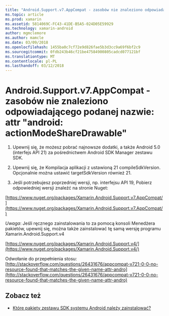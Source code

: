 ```yaml
---
title: "Android.Support.v7.AppCompat - zasobów nie znaleziono odpowiadającego podanej nazwie: attr \"android: actionModeShareDrawable\""
ms.topic: article
ms.prod: xamarin
ms.assetid: 5814069C-FC43-41DE-B5A5-024D05E59929
ms.technology: xamarin-android
author: mgmclemore
ms.author: mamcle
ms.date: 03/09/2018
ms.openlocfilehash: 1455ba0c7cf72e9d826fae5b3d3cc9a69f6bf2c9
ms.sourcegitcommit: 0fdb243b46cf21be47584900805cadcd077121bf
ms.translationtype: MT
ms.contentlocale: pl-PL
ms.lasthandoff: 03/12/2018
---
```

# <a name="androidsupportv7appcompat---no-resource-found-that-matches-the-given-name-attr-androidactionmodesharedrawable"></a>Android.Support.v7.AppCompat - zasobów nie znaleziono odpowiadającego podanej nazwie: attr "android: actionModeShareDrawable"

1. Upewnij się, że możesz pobrać najnowsze dodatki, a także Android 5.0 (interfejs API 21) za pośrednictwem Android SDK Manager zestawu SDK.

2. Upewnij się, że Kompilacja aplikacji z ustawioną 21 compileSdkVersion. Opcjonalnie można ustawić targetSdkVersion również 21.

3. Jeśli potrzebujesz poprzedniej wersji, np. interfejsu API 19, Pobierz odpowiedniej wersji znaleźć na stronie Nuget:

[https://www.nuget.org/packages/Xamarin.Android.Support.v7.AppCompat/](https://www.nuget.org/packages/Xamarin.Android.Support.v7.AppCompat/)

*Uwaga*: Jeśli ręcznego zainstalowania to za pomocą konsoli Menedżera pakietów, upewnij się, można także zainstalować tę samą wersję programu Xamarin.Android.Support.v4

[https://www.nuget.org/packages/Xamarin.Android.Support.v4/](https://www.nuget.org/packages/Xamarin.Android.Support.v4/)

Odwołanie do przepełnienia stosu: [http://stackoverflow.com/questions/26431676/appcompat-v721-0-0-no-resource-found-that-matches-the-given-name-attr-andro](http://stackoverflow.com/questions/26431676/appcompat-v721-0-0-no-resource-found-that-matches-the-given-name-attr-andro)

## <a name="see-also"></a>Zobacz też

- [Które pakiety zestawu SDK systemu Android należy zainstalować?](~/android/troubleshooting/questions/install-android-sdk-packages.md)

